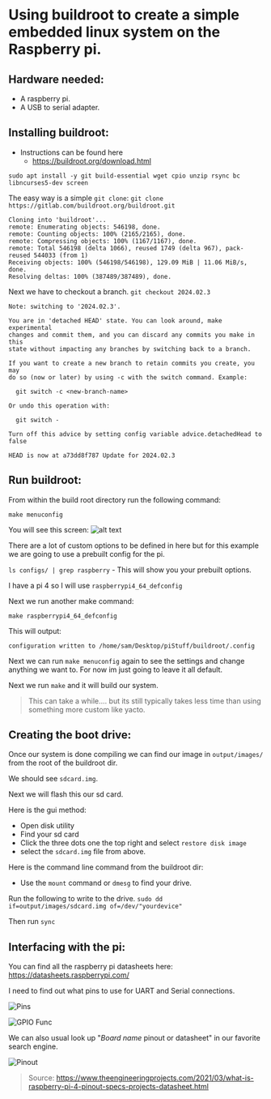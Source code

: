 # Using buildroot to create a simple embedded linux system on the Raspberry pi.

## Hardware needed:
* A raspberry pi.
* A USB to serial adapter. 

## Installing buildroot:

* Instructions can be found here
    * https://buildroot.org/download.html


`sudo apt install -y git build-essential wget cpio unzip rsync bc libncurses5-dev screen`


The easy way is a simple `git clone`:
`git clone https://gitlab.com/buildroot.org/buildroot.git`
```
Cloning into 'buildroot'...
remote: Enumerating objects: 546198, done.
remote: Counting objects: 100% (2165/2165), done.
remote: Compressing objects: 100% (1167/1167), done.
remote: Total 546198 (delta 1066), reused 1749 (delta 967), pack-reused 544033 (from 1)
Receiving objects: 100% (546198/546198), 129.09 MiB | 11.06 MiB/s, done.
Resolving deltas: 100% (387489/387489), done.
```

Next we have to checkout a branch.
`git checkout 2024.02.3`

```
Note: switching to '2024.02.3'.

You are in 'detached HEAD' state. You can look around, make experimental
changes and commit them, and you can discard any commits you make in this
state without impacting any branches by switching back to a branch.

If you want to create a new branch to retain commits you create, you may
do so (now or later) by using -c with the switch command. Example:

  git switch -c <new-branch-name>

Or undo this operation with:

  git switch -

Turn off this advice by setting config variable advice.detachedHead to false

HEAD is now at a73dd8f787 Update for 2024.02.3

```


## Run buildroot:

From within the build root directory run the following command:

`make menuconfig`

You will see this screen:
![alt text](../src/buildrootrpiimgs/image1.png)

There are a lot of custom options to be defined in here but for this example we are going to use a prebuilt config for the pi.

`ls configs/ | grep raspberry` - This will show you your prebuilt options.

I have a pi 4 so I will use `raspberrypi4_64_defconfig`

Next we run another make command:

`make raspberrypi4_64_defconfig`

This will output:

`configuration written to /home/sam/Desktop/piStuff/buildroot/.config`

Next we can run `make menuconfig` again to see the settings and change anything we want to. For now im just going to leave it all default.

Next we run `make` and it will build our system. 

> This can take a while.... but its still typically takes less time than using something more custom like yacto.


## Creating the boot drive:

Once our system is done compiling we can find our image in `output/images/` from the root of the buildroot dir.

We should see `sdcard.img`. 

Next we will flash this our sd card.

Here is the gui method:
* Open disk utility
* Find your sd card
* Click the three dots one the top right and select `restore disk image` 
* select the `sdcard.img` file from above.

Here is the command line command from the buildroot dir:

* Use the `mount` command or `dmesg` to find your drive.

Run the following to write to the drive.
`sudo dd if=output/images/sdcard.img of=/dev/"yourdevice"`

Then run `sync`


## Interfacing with the pi:

You can find all the raspberry pi datasheets here: https://datasheets.raspberrypi.com/


I need to find out what pins to use for UART and Serial connections.

![Pins](image.png)

![GPIO Func](image-1.png)


We can also usual look up "*Board name* pinout or datasheet" in our favorite search engine.

![Pinout](../src/buildrootrpiimgs/pi4pinout.png)
> Source: https://www.theengineeringprojects.com/2021/03/what-is-raspberry-pi-4-pinout-specs-projects-datasheet.html






